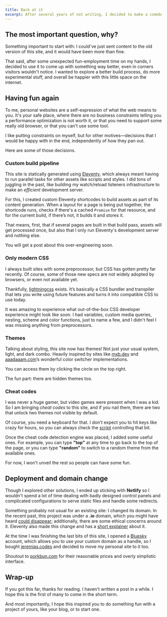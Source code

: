 ```yaml
---
title: Back at it
excerpt: After several years of not writing, I decided to make a comeback. I always missed it, but had to stop because of life, you know. But before putting out content, I built my whole site from scratch. Let me tell you a bit about it.
---
```


## The most important question, why?

Something important to start with: I could've just sent content to the old version of this site, and it would have been more than fine.

That said, after some unexpected fun-employment time on my hands, I decided to use it to come up with something way better, even in corners visitors wouldn't notice. I wanted to explore a better build process, do more experimental stuff, and overall be happier with this little space on the internet.

## Having fun again

To me, personal websites are a self-expression of what the web means to you. It's your safe place, where there are no business constraints telling you a performance optimization is not worth it, or that you need to support some really old browser, or that you can't use some tool.

I like putting constraints on myself, but for other motives—decisions that I would be happy with in the end, independently of how they pan out.

Here are some of those decisions.

### Custom build pipeline

This site is statically generated using [Eleventy](//11ty.dev/), which always meant having to run parallel tasks for other assets like scripts and styles. I did tons of juggling in the past, like building my watch/reload listeners infrastructure to make an _efficient_ development server.

For this, I created custom Eleventy shortcodes to build assets as part of its content generation. When a layout for a page is being put together, the shortcode runs, checks if there's a cached `Promise` for that resource, and for the current build, if there’s not, it builds it and stores it.

That means, first, that if several pages are built in that build pass, assets will get processed once, but also that I only run Eleventy's development server and nothing else.

You will get a post about this over-engineering soon.

### Only modern CSS

I always built sites with some preprocessor, but CSS has gotten pretty far recently. Of course, some of those new specs are not widely adopted by browsers, or even not available yet.

Thankfully, [lightningcss](//lightningcss.dev) exists. It’s basically a CSS bundler and transpiler that lets you write using future features and turns it into compatible CSS to use today.

It was amazing to experience what out-of-the-box CSS developer experience might look like soon. I had variables, custom media queries, nesting, scheme and color functions, just to name a few, and I didn't feel I was missing anything from preprocessors.

### Themes

Talking about styling, this site now has themes! Not just your usual system, light, and dark combo. Heavily inspired by sites like [mxb.dev](//mxb.dev/blog/color-theme-switcher/) and [aaadaaam.com](//aaadaaam.com/notes/chasing-color/)’s wonderful color switcher implementations.

You can access them by clicking the circle on the top right.

The fun part: there are hidden themes too.

### Cheat codes

I was never a huge gamer, but video games were present when I was a kid. So I am bringing _cheat codes_ to this site, and if you nail them, there are two that unlock two themes not visible by default.

Of course, you need a keyboard for that. I don't expect you to hit keys like crazy for hours, so you can always check the [script](//github.com/jeremenichelli/jeremias.codes/blob/main/src/assets/scripts/cheat-codes.js) controlling that bit.

Once the cheat code detection engine was placed, I added some useful ones. For example, you can type **"top"** at any time to go back to the top of the page, or you can type **"random"** to switch to a random theme from the available ones.

For now, I won't unveil the rest so people can have some fun.

## Deployment and domain change

Though I explored other solutions, I ended up sticking with **Netlify** so I wouldn't spend a lot of time dealing with badly designed control panels and complicated configurations to serve static files and handle some redirects.

Something probably not usual for an existing site: I changed its domain. In the recent past, this project was under a **.io** domain, which you might have heard [could disappear](//every.to/p/the-disappearance-of-an-internet-domain); additionally, there are some ethical concerns around it. Eleventy also made this change and has a [short explainer](//www.11ty.dev/blog/moving-house/#why) about it.

At the time I was finishing the last bits of this site, I opened a [Bluesky](//bsky.app/profile/jeremias.codes) account, which allows you to use your custom domain as a handle, so I bought [jeremias.codes](//jeremias.codes) and decided to move my personal site to it too.

Shoutout to [porkbun.com](//porkbun.com) for their reasonable prices and overly simplistic interface.

## Wrap-up

If you got this far, thanks for reading. I haven't written a post in a while. I hope this is the first of many to come in the short term.

And most importantly, I hope this inspired you to do something fun with a project of yours, like your blog, or to start one.
